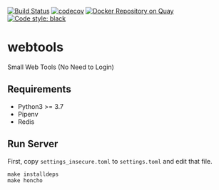 [![Build Status](https://travis-ci.org/10sr/webtools.svg?branch=master)](https://travis-ci.org/10sr/webtools)
[![codecov](https://codecov.io/gh/10sr/webtools/branch/master/graph/badge.svg)](https://codecov.io/gh/10sr/webtools)
[![Docker Repository on Quay](https://quay.io/repository/10sr/webtools/status "Docker Repository on Quay")](https://quay.io/repository/10sr/webtools)
[![Code style: black](https://img.shields.io/badge/code%20style-black-000000.svg)](https://github.com/python/black)


webtools
========

Small Web Tools (No Need to Login)


Requirements
------------

- Python3 >= 3.7
- Pipenv
- Redis


Run Server
----------

First, copy `settings_insecure.toml` to `settings.toml` and edit that file.

    make installdeps
    make honcho
